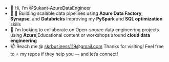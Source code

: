 - 👋 Hi, I’m @Sukant-AzureDataEngineer
- 👀 🌱 Building scalable data pipelines using **Azure Data Factory**, **Synapse**, and **Databricks** Improving my **PySpark** and **SQL optimization** skills
- 💞️ I’m looking to collaborate on Open-source data engineering projects using **Azure**,Educational content or workshops around **cloud data engineering**
- 📫 Reach me @ skrbusiness119@gmail.com
Thanks for visiting! Feel free to ⭐️ my repos if they help you — and let’s connect!
